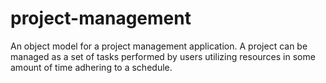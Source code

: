 # project-management
An object model for a project management application. A project can be managed as a set of tasks performed by users utilizing resources in some amount of time adhering to a schedule. 
